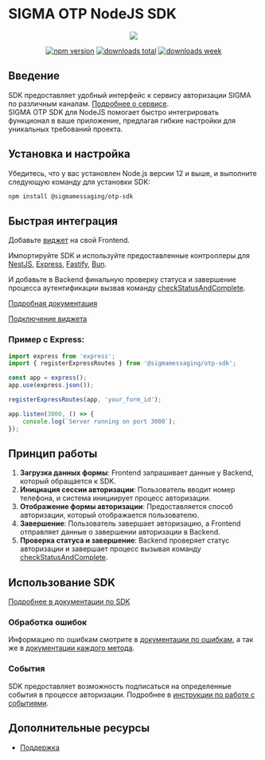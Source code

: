 # SIGMA OTP NodeJS SDK

<p align="center">
  <img src="https://sigmasms.ru/wp-content/uploads/2023/01/logo.svg">
</p>
<p align="center">
  <a href="https://www.npmjs.com/package/@sigmasms/otp-sdk"><img src="https://img.shields.io/npm/v/@sigmasms/otp-sdk.svg" alt="npm version" /></a>
  <a href="https://www.npmjs.com/package/@sigmasms/otp-sdk"><img src="https://img.shields.io/npm/dt/@sigmasms/otp-sdk.svg" alt="downloads total" /></a>
  <a href="https://www.npmjs.com/package/@sigmasms/otp-sdk"><img src="https://img.shields.io/npm/dw/@sigmasms/otp-sdk.svg" alt="downloads week" /></a>
</p>

## Введение
SDK предоставляет удобный интерфейс к сервису авторизации SIGMA по различным каналам. [Подробнее о сервисе](https://sigmasms.ru/servis-avtorizatsij/). \
SIGMA OTP SDK для NodeJS помогает быстро интегрировать функционал в ваше приложение, предлагая гибкие настройки для уникальных требований проекта.

## Установка и настройка
Убедитесь, что у вас установлен Node.js версии 12 и выше, и выполните следующую команду для установки SDK:
```bash
npm install @sigmamessaging/otp-sdk
```

## Быстрая интеграция
Добавьте [виджет](https://www.npmjs.com/package/@sigmamessaging/otp-widget) на свой Frontend.

Импортируйте SDK и используйте предоставленные контроллеры для [NestJS](https://github.com/sigmasms/otp-sdk-docs/blob/main/docs/otp-sdk.nestjssigmaotpmodule.md), [Express](https://github.com/sigmasms/otp-sdk-docs/blob/main/docs/otp-sdk.registerexpressroutes.md), [Fastify](https://github.com/sigmasms/otp-sdk-docs/blob/main/docs/otp-sdk.registerfastifyroutes.md), [Bun](https://github.com/sigmasms/otp-sdk-docs/blob/main/docs/otp-sdk.bunjsrouteregistry.md).

И добавьте в Backend финальную проверку статуса и завершение процесса аутентификации вызвав команду [checkStatusAndComplete](https://github.com/sigmasms/otp-sdk-docss/blob/main/docs/otp-sdk.sigmaotpsdk.checkstatusandcomplete.md).

[Подробная документация](https://github.com/sigmasms/otp-sdk-docs/blob/main/docs/otp-sdk.md)

[Подключение виджета](https://www.npmjs.com/package/@sigmamessaging/otp-widget)

### Пример с Express:

```javascript
import express from 'express';
import { registerExpressRoutes } from '@sigmamessaging/otp-sdk';

const app = express();
app.use(express.json());

registerExpressRoutes(app, 'your_form_id');

app.listen(3000, () => {
    console.log(`Server running on port 3000`);
});

```

## Принцип работы
1. **Загрузка данных формы**: Frontend запрашивает данные у Backend, который обращается к SDK.
2. **Инициация сессии авторизации**: Пользователь вводит номер телефона, и система инициирует процесс авторизации.
3. **Отображение формы авторизации**: Предоставляется способ авторизации, который отображается пользователю.
4. **Завершение**: Пользователь завершает авторизацию, а Frontend отправляет данные о завершении авторизации в Backend.
4. **Проверка статуса и завершение**: Backend проверяет статус авторизации и завершает процесс вызывая команду [checkStatusAndComplete](https://github.com/sigmasms/otp-sdk-docss/blob/main/docs/otp-sdk.sigmaotpsdk.checkstatusandcomplete.md).

## Использование SDK
[Подробнее в документации по SDK](https://github.com/sigmasms/otp-sdk-docs/blob/main/docs/otp-sdk.sigmaotpsdk.md)

### Обработка ошибок
Информацию по ошибкам смотрите в [документации по ошибкам](https://github.com/sigmasms/otp-sdk-docs/blob/main/docs/otp-sdk.exceptions.md), а так же в [документации каждого метода](https://github.com/sigmasms/otp-sdk-docs/blob/main/docs/otp-sdk.sigmaotpsdk.md).

### События
SDK предоставляет возможность подписаться на определенные события в процессе авторизации. Подробнее в [инструкции по работе с событиями](https://github.com/sigmasms/otp-sdk-docs/blob/main/events.md).

## Дополнительные ресурсы
- [Поддержка](mailto:support@sigmasms.ru)
